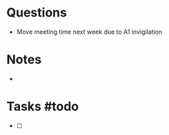 # Questions
- Move meeting time next week due to A1 invigilation 

# Notes
- 

# Tasks #todo 
- [ ] 
